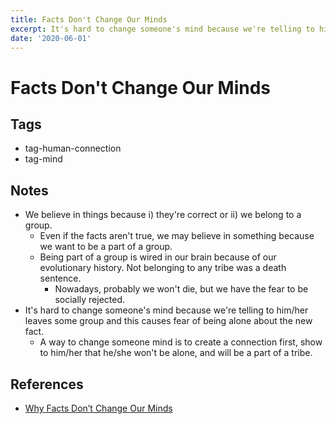 ```yaml
---
title: Facts Don't Change Our Minds
excerpt: It's hard to change someone's mind because we're telling to him/her leaves some group and this causes fear of being alone about the new fact.
date: '2020-06-01'
---
```


# Facts Don't Change Our Minds

## Tags

- tag-human-connection
- tag-mind

## Notes

- We believe in things because i) they're correct or ii) we belong to a group.
  - Even if the facts aren't true, we may believe in something because we want to be a part of a group.
  - Being part of a group is wired in our brain because of our evolutionary history. Not belonging to any tribe was a death sentence.
    - Nowadays, probably we won't die, but we have the fear to be socially rejected.
- It's hard to change someone's mind because we're telling to him/her leaves some group and this causes fear of being alone about the new fact.
  - A way to change someone mind is to create a connection first, show to him/her that he/she won't be alone, and will be a part of a tribe.

## References

- [Why Facts Don’t Change Our Minds](https://jamesclear.com/why-facts-dont-change-minds)
